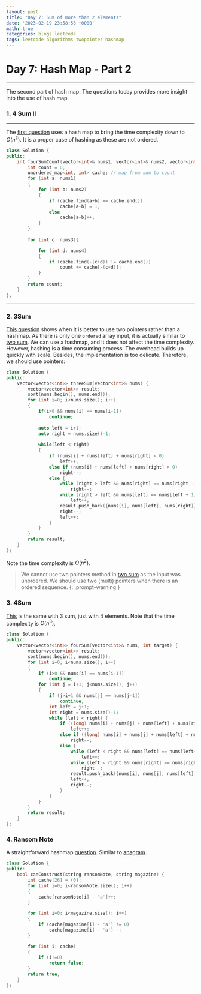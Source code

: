 ```yaml
---
layout: post
title: "Day 7: Sum of more than 2 elements"
date: '2023-02-19 23:58:56 +0000'
math: true
categories: blogs leetcode
tags: leetcode algorithms twopointer hashmap
---
```

# Day 7: Hash Map - Part 2
---

The second part of hash map. The questions today provides more insight into the use of hash map.

### 1. 4 Sum II

---

The [first question](https://leetcode.com/problems/4sum-ii/) uses a hash map to bring the time complexity down to $O(n^2)$. It is a proper case of hashing as these are not ordered.

```cpp
class Solution {
public:
    int fourSumCount(vector<int>& nums1, vector<int>& nums2, vector<int>& nums3, vector<int>& nums4) {
        int count = 0;
        unordered_map<int, int> cache; // map from sum to count
        for (int a: nums1)
        {
            for (int b: nums2)
            {
                if (cache.find(a+b) == cache.end())
                    cache[a+b] = 1;
                else 
                    cache[a+b]++;
            }
        }
        
        for (int c: nums3){

            for (int d: nums4)
            {
                if (cache.find(-(c+d)) != cache.end())
                    count += cache[-(c+d)];
            }
        }
        return count;
    }
};
```

---
### 2. 3Sum

[This question](https://leetcode.com/problems/3sum/) shows when it is better to use two pointers rather than a hashmap. As there is only one `ordered` array input, it is actually similar to [two sum](https://leetcode.com/problems/two-sum/). We can use a hashmap, and it does not affect the time complexity. However, hashing is a time consuming process. The overhead builds up quickly with scale. Besides, the implementation is too delicate. Therefore, we should use pointers: 
```cpp
class Solution {
public:
    vector<vector<int>> threeSum(vector<int>& nums) {
        vector<vector<int>> result;
        sort(nums.begin(), nums.end());
        for (int i=0; i<nums.size(); i++)
        {
            if(i>0 && nums[i] == nums[i-1])
                continue;
            
            auto left = i+1;
            auto right = nums.size()-1;
            
            while(left < right)
            {   
                if (nums[i] + nums[left] + nums[right] < 0)
                    left++;
                else if (nums[i] + nums[left] + nums[right] > 0)
                    right--;
                else {
                    while (right > left && nums[right] == nums[right - 1])  
                        right--;
                    while (right > left && nums[left] == nums[left + 1]) 
                        left++;
                    result.push_back({nums[i], nums[left], nums[right]});
                    right--;
                    left++;
                }
            }
        }
        return result;
    }
};
```
Note the time complexity is $O(n^2)$. 

> We cannot use two pointers method in [two sum](https://leetcode.com/problems/two-sum/) as the input was unordered. We should use two (multi) pointers when there is an ordered sequence.
{: .prompt-warning }

### 3. 4Sum

[This](https://leetcode.com/problems/4sum/) is the same with 3 sum, just with 4 elements. Note that the time complexity is $O(n^3)$. 
```cpp
class Solution {
public:
    vector<vector<int>> fourSum(vector<int>& nums, int target) {
        vector<vector<int>> result;
        sort(nums.begin(), nums.end());
        for (int i=0; i<nums.size(); i++)
        {
            if (i>0 && nums[i] == nums[i-1])
                continue;
            for (int j = i+1; j<nums.size(); j++)
            {
                if (j>i+1 && nums[j] == nums[j-1])
                    continue;
                int left = j+1;
                int right = nums.size()-1;
                while (left < right) {
                    if ((long) nums[i] + nums[j] + nums[left] + nums[right] < target)
                        left++;
                    else if ((long) nums[i] + nums[j] + nums[left] + nums[right] > target)
                        right--;
                    else {
                        while (left < right && nums[left] == nums[left+1]) 
                            left++;
                        while (left < right && nums[right] == nums[right-1])
                            right--;
                        result.push_back({nums[i], nums[j], nums[left], nums[right]});
                        left++;
                        right--;
                    }
                }
            }
        }
        return result;
    }
};
```

### 4. Ransom Note

A straightforward hashmap [question](https://leetcode.com/problems/ransom-note/). Similar to [anagram](https://leetcode.com/problems/valid-anagram/). 

```cpp
class Solution {
public:
    bool canConstruct(string ransomNote, string magazine) {
        int cache[26] = {0};
        for (int i=0; i<ransomNote.size(); i++)
        {   
            cache[ransomNote[i] - 'a']++;
        }    

        for (int i=0; i<magazine.size(); i++)
        {
            if (cache[magazine[i] - 'a'] != 0)
                cache[magazine[i] - 'a']--;
        }

        for (int i: cache)
        {
            if (i!=0)
                return false;
        }
        return true;
    }
};
```
